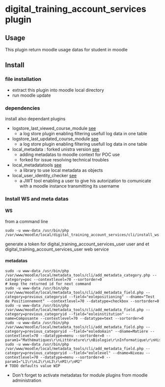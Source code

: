 # digital_training_account_services plugin
## Usage
This plugin return moodle usage datas for student in moodle
## Install
### file installation
* extract this plugin into moodle local directory
* run moodle update
### dependencies
install also dependant plugins
* logstore_last_viewed_course_module [see]()
  * a log store plugin enabling filtering usefull log data in one table
* logstore_last_updated_course_module [see]()
  * a log store plugin enabling filtering usefull log data in one table
* local_metadata : forked unistra version [see]()
  * adding metadatas to moodle context for POC use
  * forked for issue resolving technical troubles 
* local_metadatatools [see]()
  * a library to use local metadata as objects
* local_user_identity_checker [see]()
  * a JWT tool enabling a user to give his autorization to comunicate with a moodle instance transmitting its username
### Install WS and meta datas
#### WS
from a command line
```shell script
sudo -u www-data /usr/bin/php /var/www/moodle/local/digital_training_account_services/cli/install_ws.php
```
generate a token for digital_training_account_services_user user and et digital_training_account_services_user web service
#### metadatas
```shell script
sudo -u www-data /usr/bin/php /var/www/moodle/local/metadata_tools/cli/add_metadata_category.php --category=poc --contextlevel=70 --sortorder=0
# keep the returned id for next command
sudo -u www-data /usr/bin/php /var/www/moodle/local/metadata_tools/cli/add_metadata_field.php --category=previous_categoryid --field="eolepositioning" --dname="Test de Positionnement" --contextlevel=70 --datatype=checkbox --sortorder=0
sudo -u www-data /usr/bin/php /var/www/moodle/local/metadata_tools/cli/add_metadata_field.php --category=previous_categoryid --field="eoleinstitution" --name=Composante --contextlevel=70 --datatype=text --sortorder=0
sudo -u www-data /usr/bin/php /var/www/moodle/local/metadata_tools/cli/add_metadata_field.php --category=previous_categoryid --field="eoledomain" --dname=Matière --contextlevel=70 --datatype=menu --sortorder=0 --param1="Mathématiques\r\nLittérature\r\nBiologie\r\nInformatique\r\nHistoire"
sudo -u www-data /usr/bin/php /var/www/moodle/local/metadata_tools/cli/add_metadata_field.php --category=previous_categoryid --field="eolelevel" --dname=Niveau --contextlevel=70 --datatype=menu --sortorder=0 --param1="L1\r\nL2\r\nL3\r\nM1\r\nM2"
# TODO defaults value WIP
```
* Don't forget to activate metadatas for module plugins from moodle administration 



